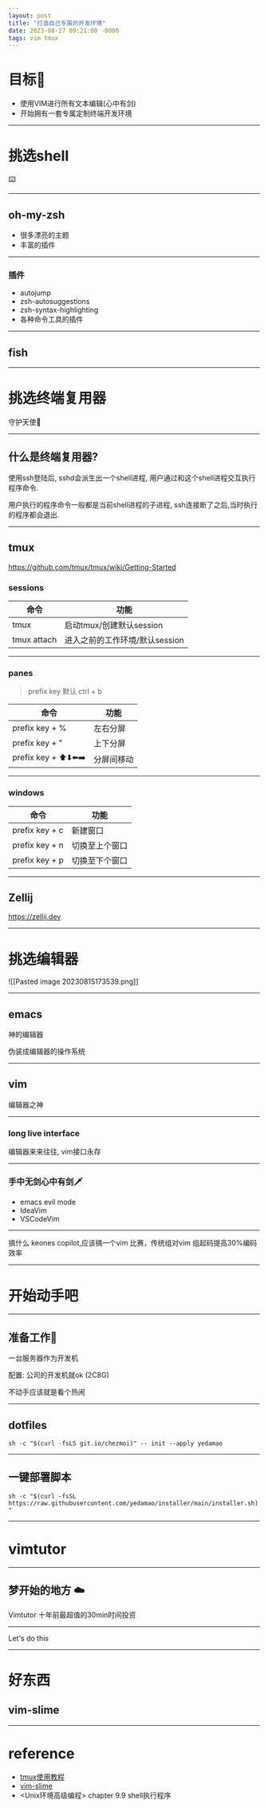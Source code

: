 ```yaml
---
layout: post
title: "打造自己专属的开发环境"
date: 2023-08-27 09:21:00 -0000
tags: vim tmux
---
```


# 目标🎯
- 使用VIM进行所有文本编辑(心中有剑)
- 开始拥有一套专属定制终端开发环境

---
# 挑选shell
⌨️

---
## oh-my-zsh
- 很多漂亮的主题
- 丰富的插件

---
### 插件
- autojump
- zsh-autosuggestions
- zsh-syntax-highlighting
- 各种命令工具的插件
---
## fish

---
# 挑选终端复用器 
守护天使👼

---
## 什么是终端复用器?
使用ssh登陆后, sshd会派生出一个shell进程, 用户通过和这个shell进程交互执行程序命令.

用户执行的程序命令一般都是当前shell进程的子进程, ssh连接断了之后,当时执行的程序都会退出.

---
## tmux
https://github.com/tmux/tmux/wiki/Getting-Started

### sessions
| 命令        | 功能                           |
| ----------- | ------------------------------ |
| tmux        | 启动tmux/创建默认session       |
| tmux attach | 进入之前的工作环境/默认session | 

---
### panes

> prefix key  默认 ctrl + b

| 命令                  | 功能               |
| --------------------- | ------------------ |
| prefix key + %        | 左右分屏           |
| prefix key + "        | 上下分屏           |
| prefix key + ⬆️⬇️⬅️➡️ | 分屏间移动         | 

---
### windows
| 命令                  | 功能               |
| --------------------- | ------------------ |
| prefix key + c        | 新建窗口           |
| prefix key + n        | 切换至上个窗口     |
| prefix key + p        | 切换至下个窗口     |

---
##  Zellij
https://zellij.dev

---
# 挑选编辑器 
![[Pasted image 20230815173539.png]]

---
## emacs
神的编辑器

伪装成编辑器的操作系统

---
## vim
编辑器之神

---
### long live interface
编辑器来来往往, vim接口永存

---
### 手中无剑心中有剑🗡️
- emacs evil mode
- IdeaVim
- VSCodeVim


---
搞什么 keones copilot,应该搞一个vim 比赛，传统组对vim 组起码提高30%编码效率

---
# 开始动手吧

---
## 准备工作🔨
一台服务器作为开发机

配置: 公司的开发机就ok (2C8G)

不动手应该就是看个热闹

---
## dotfiles
`sh -c "$(curl -fsLS git.io/chezmoi)" -- init --apply yedamao`

---
## 一键部署脚本
`sh -c "$(curl -fsSL https://raw.githubusercontent.com/yedamao/installer/main/installer.sh)"`

---
# vimtutor
---
## 梦开始的地方 ☁️
Vimtutor 十年前最超值的30min时间投资

---
Let's do this

---
# 好东西
## vim-slime

---
# reference
- [tmux使用教程](https://www.ruanyifeng.com/blog/2019/10/tmux.html)
- [vim-slime](https://github.com/jpalardy/vim-slime)
- <Unix环境高级编程> chapter 9.9 shell执行程序
